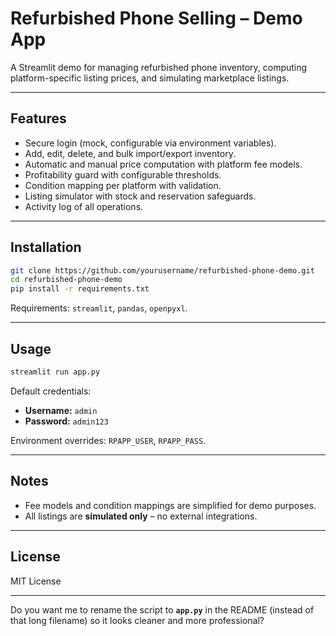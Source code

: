 #  Refurbished Phone Selling – Demo App

A Streamlit demo for managing refurbished phone inventory, computing platform-specific listing prices, and simulating marketplace listings.

---

## Features

* Secure login (mock, configurable via environment variables).
* Add, edit, delete, and bulk import/export inventory.
* Automatic and manual price computation with platform fee models.
* Profitability guard with configurable thresholds.
* Condition mapping per platform with validation.
* Listing simulator with stock and reservation safeguards.
* Activity log of all operations.

---

## Installation

```bash
git clone https://github.com/yourusername/refurbished-phone-demo.git
cd refurbished-phone-demo
pip install -r requirements.txt
```

Requirements: `streamlit`, `pandas`, `openpyxl`.

---

## Usage

```bash
streamlit run app.py
```

Default credentials:

* **Username:** `admin`
* **Password:** `admin123`

Environment overrides: `RPAPP_USER`, `RPAPP_PASS`.

---

## Notes

* Fee models and condition mappings are simplified for demo purposes.
* All listings are **simulated only** – no external integrations.

---

## License

MIT License

---

Do you want me to rename the script to **`app.py`** in the README (instead of that long filename) so it looks cleaner and more professional?
